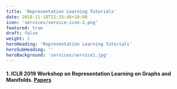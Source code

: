 ```yaml
---
title: 'Representation Learning Tutorials'
date: 2018-11-18T12:33:46+10:00
icon: 'services/service-icon-2.png'
featured: true
draft: false
weight: 2
heroHeading: 'Representation Learning Tutorials'
heroSubHeading: ''
heroBackground: 'services/service1.jpg'
---
```


#### 1. ICLR 2019 Workshop on Representation Learning on Graphs and Manifolds. [Papers](https://rlgm.github.io/papers/)
